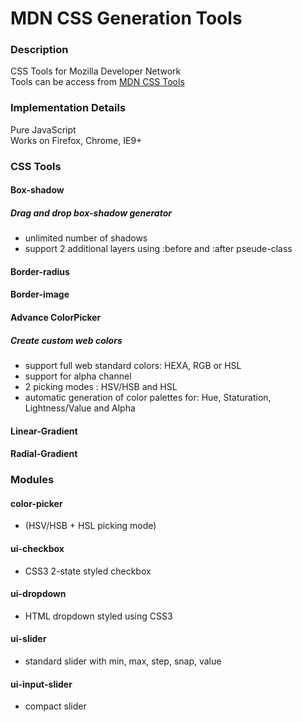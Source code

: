 MDN CSS Generation Tools
====

### Description
  CSS Tools for Mozilla Developer Network  
  Tools can be access from [MDN CSS Tools](https://developer.mozilla.org/en-US/docs/Web/CSS/Tools "CSS Tools")
  

### Implementation Details
  Pure JavaScript  
  Works on Firefox, Chrome, IE9+

### CSS Tools

#### Box-shadow
##### Drag and drop box-shadow generator
* unlimited number of shadows
* support 2 additional layers using :before and :after pseude-class
    
#### Border-radius

#### Border-image
  
#### Advance ColorPicker
#####  Create custom web colors  
* support full web standard colors: HEXA, RGB or HSL
* support for alpha channel
* 2 picking modes : HSV/HSB and HSL
* automatic generation of color palettes for: Hue, Staturation, Lightness/Value and Alpha
    
#### Linear-Gradient

#### Radial-Gradient

### Modules

#### color-picker
* (HSV/HSB + HSL picking mode)

#### ui-checkbox
* CSS3 2-state styled checkbox

#### ui-dropdown
* HTML dropdown styled using CSS3  

#### ui-slider
* standard slider with min, max, step, snap, value 

#### ui-input-slider
* compact slider
    
